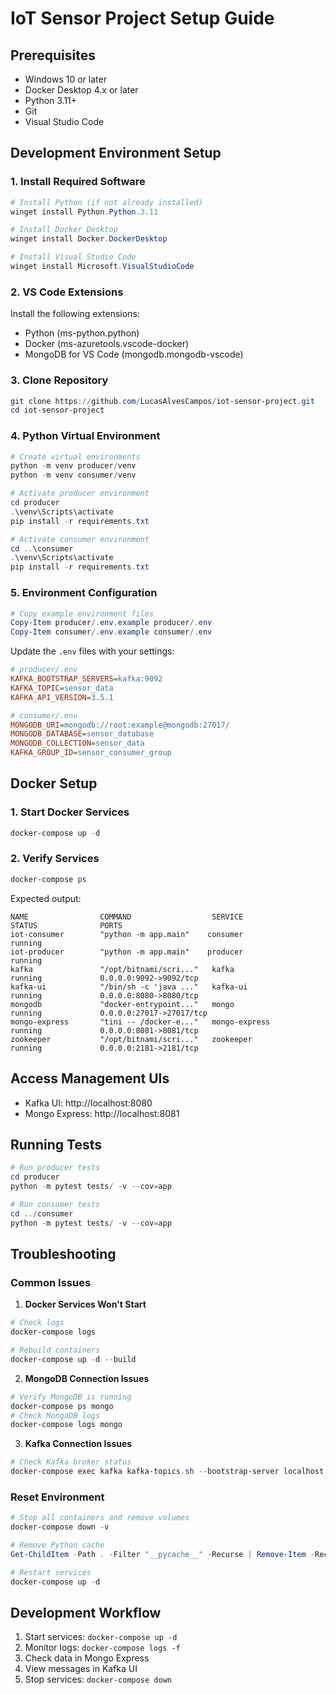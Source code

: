 # IoT Sensor Project Setup Guide

## Prerequisites

- Windows 10 or later
- Docker Desktop 4.x or later
- Python 3.11+
- Git
- Visual Studio Code

## Development Environment Setup

### 1. Install Required Software

```powershell
# Install Python (if not already installed)
winget install Python.Python.3.11

# Install Docker Desktop
winget install Docker.DockerDesktop

# Install Visual Studio Code
winget install Microsoft.VisualStudioCode
```

### 2. VS Code Extensions

Install the following extensions:
- Python (ms-python.python)
- Docker (ms-azuretools.vscode-docker)
- MongoDB for VS Code (mongodb.mongodb-vscode)

### 3. Clone Repository

```powershell
git clone https://github.com/LucasAlvesCampos/iot-sensor-project.git
cd iot-sensor-project
```

### 4. Python Virtual Environment

```powershell
# Create virtual environments
python -m venv producer/venv
python -m venv consumer/venv

# Activate producer environment
cd producer
.\venv\Scripts\activate
pip install -r requirements.txt

# Activate consumer environment
cd ..\consumer
.\venv\Scripts\activate
pip install -r requirements.txt
```

### 5. Environment Configuration

```powershell
# Copy example environment files
Copy-Item producer/.env.example producer/.env
Copy-Item consumer/.env.example consumer/.env
```

Update the `.env` files with your settings:

```ini
# producer/.env
KAFKA_BOOTSTRAP_SERVERS=kafka:9092
KAFKA_TOPIC=sensor_data
KAFKA_API_VERSION=3.5.1

# consumer/.env
MONGODB_URI=mongodb://root:example@mongodb:27017/
MONGODB_DATABASE=sensor_database
MONGODB_COLLECTION=sensor_data
KAFKA_GROUP_ID=sensor_consumer_group
```

## Docker Setup

### 1. Start Docker Services

```powershell
docker-compose up -d
```

### 2. Verify Services

```powershell
docker-compose ps
```

Expected output:
```
NAME                COMMAND                  SERVICE             STATUS              PORTS
iot-consumer        "python -m app.main"    consumer            running             
iot-producer        "python -m app.main"    producer            running             
kafka               "/opt/bitnami/scri..."   kafka              running             0.0.0.0:9092->9092/tcp
kafka-ui            "/bin/sh -c 'java ..."   kafka-ui           running             0.0.0.0:8080->8080/tcp
mongodb             "docker-entrypoint..."   mongo              running             0.0.0.0:27017->27017/tcp
mongo-express       "tini -- /docker-e..."   mongo-express      running             0.0.0.0:8081->8081/tcp
zookeeper           "/opt/bitnami/scri..."   zookeeper          running             0.0.0.0:2181->2181/tcp
```

## Access Management UIs

- Kafka UI: http://localhost:8080
- Mongo Express: http://localhost:8081

## Running Tests

```powershell
# Run producer tests
cd producer
python -m pytest tests/ -v --cov=app

# Run consumer tests
cd ../consumer
python -m pytest tests/ -v --cov=app
```

## Troubleshooting

### Common Issues

1. **Docker Services Won't Start**
```powershell
# Check logs
docker-compose logs

# Rebuild containers
docker-compose up -d --build
```

2. **MongoDB Connection Issues**
```powershell
# Verify MongoDB is running
docker-compose ps mongo
# Check MongoDB logs
docker-compose logs mongo
```

3. **Kafka Connection Issues**
```powershell
# Check Kafka broker status
docker-compose exec kafka kafka-topics.sh --bootstrap-server localhost:9092 --list
```

### Reset Environment

```powershell
# Stop all containers and remove volumes
docker-compose down -v

# Remove Python cache
Get-ChildItem -Path . -Filter "__pycache__" -Recurse | Remove-Item -Recurse -Force

# Restart services
docker-compose up -d
```

## Development Workflow

1. Start services: `docker-compose up -d`
2. Monitor logs: `docker-compose logs -f`
3. Check data in Mongo Express
4. View messages in Kafka UI
5. Stop services: `docker-compose down`